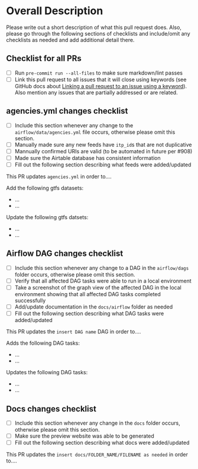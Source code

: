 # Overall Description

Please write out a short description of what this pull request does. Also, please go through the following sections of checklists and include/omit any checklists as needed and add additional detail there.

## Checklist for all PRs

- [ ] Run `pre-commit run --all-files` to make sure markdown/lint passes
- [ ] Link this pull request to all issues that it will close using keywords (see GitHub docs about [Linking a pull request to an issue using a keyword](https://docs.github.com/en/issues/tracking-your-work-with-issues/linking-a-pull-request-to-an-issue#linking-a-pull-request-to-an-issue-using-a-keyword)). Also mention any issues that are partially addressed or are related.

## agencies.yml changes checklist

- [ ] Include this section whenever any change to the `airflow/data/agencies.yml` file occurs, otherwise please omit this section.
- [ ] Manually made sure any new feeds have `itp_id`s that are not duplicative
- [ ] Mannually confirmed URIs are valid (to be automated in future per #908)
- [ ] Made sure the Airtable database has consistent information
- [ ] Fill out the following section describing what feeds were added/updated

This PR updates `agencies.yml` in order to....

Add the following gtfs datasets:

- ...
- ...

Update the following gtfs datsets:

- ...
- ...

## Airflow DAG changes checklist

- [ ] Include this section whenever any change to a DAG in the `airflow/dags` folder occurs, otherwise please omit this section.
- [ ] Verify that all affected DAG tasks were able to run in a local environment
- [ ] Take a screenshot of the graph view of the affected DAG in the local environment showing that all affected DAG tasks completed successfully
- [ ] Add/update documentation in the `docs/airflow` folder as needed
- [ ] Fill out the following section describing what DAG tasks were added/updated

This PR updates the `insert DAG name` DAG in order to....

Adds the following DAG tasks:

- ...
- ...

Updates the following DAG tasks:

- ...
- ...

## Docs changes checklist

- [ ] Include this section whenever any change in the `docs` folder occurs, otherwise please omit this section.
- [ ] Make sure the preview website was able to be generated
- [ ] Fill out the following section describing what docs were added/updated

This PR updates the `insert docs/FOLDER_NAME/FILENAME as needed` in order to....
